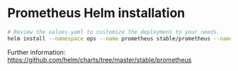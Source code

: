 # Prometheus Helm installation
````sh
# Review the values.yaml to customize the deployment to your needs.
helm install --namespace ops --name prometheus stable/prometheus --name prometheus -f values.yaml
````
Further information:
https://github.com/helm/charts/tree/master/stable/prometheus
